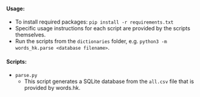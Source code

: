 #### Usage:
- To install required packages: `pip install -r requirements.txt`
- Specific usage instructions for each script are provided by the scripts themselves.
- Run the scripts from the `dictionaries` folder, e.g. `python3 -m words_hk.parse <database filename>`.

#### Scripts:
- `parse.py`
  - This script generates a SQLite database from the `all.csv` file that is provided by words.hk.